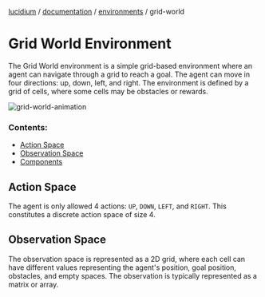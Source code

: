 [lucidium](https://github.com/theokoles7/lucidium) / [documentation](https://github.com/theokoles7/lucidium/blob/main/documentation/README.md) / [environments](../README.md) / grid-world

# Grid World Environment

The Grid World environment is a simple grid-based environment where an agent can navigate through a grid to reach a goal. The agent can move in four directions: up, down, left, and right. The environment is defined by a grid of cells, where some cells may be obstacles or rewards.

![grid-world-animation](../../../assets/gifs/grid-world_animation.gif)

### Contents:
* [Action Space](#action-space)
* [Observation Space](#observation-space)
* [Components](./components/README.md)

## Action Space

The agent is only allowed 4 actions: `UP`, `DOWN`, `LEFT`, and `RIGHT`. This constitutes a discrete action space of size 4.

## Observation Space

The observation space is represented as a 2D grid, where each cell can have different values representing the agent's position, goal position, obstacles, and empty spaces. The observation is typically represented as a matrix or array.